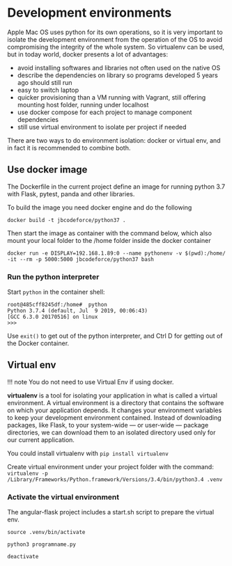 # Development environments

Apple Mac OS uses python for its own operations, so it is very important to isolate the development environment from the operation of the OS to avoid compromising the integrity of the whole system. So virtualenv can be used, but in today world, docker presents a lot of advantages:

* avoid installing softwares and libraries not often used on the native OS
* describe the dependencies on library so programs developed 5 years ago should still run
* easy to switch laptop
* quicker provisioning than a VM running with Vagrant, still offering mounting host folder, running under localhost
* use docker compose for each project to manage component dependencies
* still use virtual environment to isolate per project if needed

There are two ways to do environment isolation: docker or virtual env, and in fact it is recommended to combine both.

## Use docker image

The Dockerfile in the current project define an image for running python 3.7 with Flask, pytest, panda and other libraries.

To build the image you need docker engine and do the following

```
docker build -t jbcodeforce/python37 . 
```

Then start the image as container with the command below, which also mount your local folder to the /home folder inside the docker container

``` 
docker run -e DISPLAY=192.168.1.89:0 --name pythonenv -v $(pwd):/home/ -it --rm -p 5000:5000 jbcodeforce/python37 bash
```

### Run the python interpreter

Start `python` in the container shell:

```
root@485cff8245df:/home#  python
Python 3.7.4 (default, Jul  9 2019, 00:06:43) 
[GCC 6.3.0 20170516] on linux
>>> 
```

Use `exit()` to get out of the python interpreter, and Ctrl D for getting out of the Docker container.

## Virtual env

!!! note
        You do not need to use Virtual Env if using docker.

**virtualenv** is a tool for isolating your application in what is called a virtual environment. A virtual environment is a directory that contains the software on which your application depends. It changes your environment variables to keep your development environment contained. Instead of downloading packages, like Flask, to your system-wide — or user-wide — package directories, we can download them to an isolated directory used only for our current application.

You could install virtualenv with `pip install virtualenv` 

Create virtual environment under your project folder with the command:
`virtualenv -p /Library/Frameworks/Python.framework/Versions/3.4/bin/python3.4 .venv`

### Activate the virtual environment

The angular-flask project includes a start.sh script to prepare the virtual env.
```
source .venv/bin/activate

python3 programname.py

deactivate
```